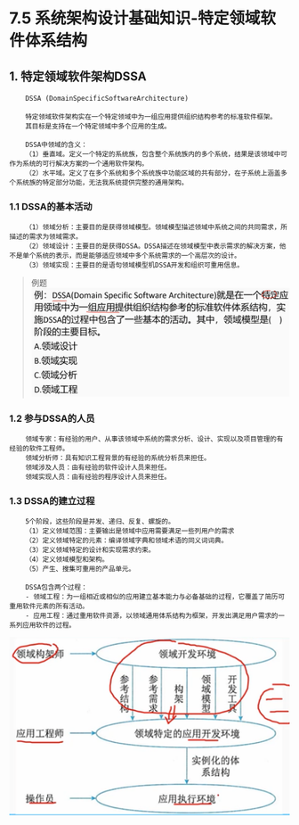 # 7.5 系统架构设计基础知识-特定领域软件体系结构

## 1. 特定领域软件架构DSSA

        DSSA (DomainSpecificSoftwareArchitecture)

        特定领域软件架构实在一个特定领域中为一组应用提供组织结构参考的标准软件框架。
        其目标是支持在一个特定领域中多个应用的生成。

        DSSA中领域的含义：
        （1）垂直域。定义一个特定的系统族，包含整个系统族内的多个系统，结果是该领域中可作为系统的可行解决方案的一个通用软件架构。
        （2）水平域。定义了在多个系统和多个系统族中功能区域的共有部分，在子系统上涵盖多个系统族的特定部分功能，无法我系统提供完整的通用架构。

### 1.1 DSSA的基本活动

        （1）领域分析：主要目的是获得领域模型。领域模型描述领域中系统之间的共同需求，所描述的需求为领域需求。
        （2）领域设计：主要目的是获得DSSA。DSSA描述在领域模型中表示需求的解决方案，他不是单个系统的表示，而是能够适应领域中多个系统需求的一个高层次的设计。
        （3）领域实现：主要目的是语句领域模型机DSSA开发和组织可重用信息。

> 例题
![image.png](source/image/7.5-01.png)

### 1.2 参与DSSA的人员

        领域专家：有经验的用户、从事该领域中系统的需求分析、设计、实现以及项目管理的有经验的软件工程师。
        领域分析师：具有知识工程背景的有经验的系统分析员来担任。
        领域涉及人员：由有经验的软件设计人员来担任。
        领域实现人员：由有经验的程序设计人员来担任。

### 1.3 DSSA的建立过程

        5个阶段，这些阶段是并发、递归、反复、螺旋的。
        （1）定义领域范围：主要输出是领域中应用需要满足一些列用户的需求
        （2）定义领域特定的元素：编译领域字典和领域术语的同义词词典。
        （3）定义领域特定的设计和实现需求约束。
        （4）定义领域模型和架构。
        （5）产生、搜集可重用的产品单元。

        DSSA包含两个过程：
        - 领域工程：为一组相近或相似的应用建立基本能力与必备基础的过程，它覆盖了简历可重用软件元素的所有活动。
        - 应用工程：通过重用软件资源，以领域通用体系结构为框架，开发出满足用户需求的一系列应用软件的过程。

![image.png](source/image/7.5-02.png)

